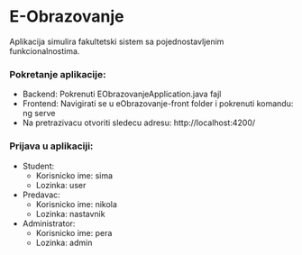 # E-Obrazovanje

Aplikacija simulira fakultetski sistem sa pojednostavljenim funkcionalnostima.

### Pokretanje aplikacije:

- Backend: Pokrenuti EObrazovanjeApplication.java fajl
- Frontend: Navigirati se u eObrazovanje-front folder i pokrenuti komandu: ng serve
- Na pretrazivacu otvoriti sledecu adresu: http://localhost:4200/

### Prijava u aplikaciji:

- Student:
  - Korisnicko ime: sima
  - Lozinka: user
- Predavac:
  - Korisnicko ime: nikola
  - Lozinka: nastavnik
- Administrator:
  - Korisnicko ime: pera
  - Lozinka: admin
